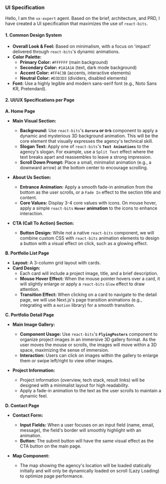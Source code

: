 ### UI Specification

Hello, I am the `ux-expert` agent. Based on the brief, architecture, and PRD, I have created a UI specification that maximizes the use of `react-bits`.

#### 1. Common Design System
* **Overall Look & Feel:** Based on minimalism, with a focus on 'impact' delivered through `react-bits`'s dynamic animations.
* **Color Palette:**
    * **Primary Color:** `#FFFFFF` (main background)
    * **Secondary Color:** `#1A1A1A` (text, dark mode background)
    * **Accent Color:** `#FF4C3B` (accents, interactive elements)
    * **Neutral Color:** `#D3D3D3` (dividers, disabled elements)
* **Font:** Use a highly legible and modern sans-serif font (e.g., Noto Sans KR, Pretendard).

#### 2. UI/UX Specifications per Page

**A. Home Page**

* **Main Visual Section:**
    * **Background:** Use `react-bits`'s **`Aurora` or `Orb`** component to apply a dynamic and mysterious 3D background animation. This will be the core element that visually expresses the agency's technical skill.
    * **Slogan Text:** Apply one of `react-bits`'s **`Text Animations`** to the agency's slogan. For example, use a `Split Text` effect where the text breaks apart and reassembles to leave a strong impression.
    * **Scroll Down Prompt:** Place a small, minimalist animation (e.g., a downward arrow) at the bottom center to encourage scrolling.

* **About Us Section:**
    * **Entrance Animation:** Apply a smooth fade-in animation from the bottom as the user scrolls, or a `Fade In` effect to the section title and content.
    * **Core Values:** Display 3-4 core values with icons. On mouse hover, apply a simple `react-bits` **`Hover` animation** to the icons to enhance interaction.

* **CTA (Call To Action) Section:**
    * **Button Design:** While not a native `react-bits` component, we will combine custom CSS with `react-bits` animation elements to design a button with a visual effect on click, such as a glowing effect.

**B. Portfolio List Page**

* **Layout:** A 3-column grid layout with cards.
* **Card Design:**
    * Each card will include a project image, title, and a brief description.
    * **Mouse Hover Effect:** When the mouse pointer hovers over a card, it will slightly enlarge or apply a `react-bits` `Glow` effect to draw attention.
    * **Transition Effect:** When clicking on a card to navigate to the detail page, we will use Next.js's page transition animations (e.g., integrating with a `motion` library) for a smooth transition.

**C. Portfolio Detail Page**

* **Main Image Gallery:**
    * **Component Usage:** Use `react-bits`'s **`FlyingPosters`** component to organize project images in an immersive 3D gallery format. As the user moves the mouse or scrolls, the images will move within a 3D space, maximizing the sense of immersion.
    * **Interaction:** Users can click on images within the gallery to enlarge them or swipe left/right to view other images.

* **Project Information:**
    * Project information (overview, tech stack, result links) will be designed with a minimalist layout for high readability.
    * Apply a fade-in animation to the text as the user scrolls to maintain a dynamic feel.

**D. Contact Page**

* **Contact Form:**
    * **Input Fields:** When a user focuses on an input field (name, email, message), the field's border will smoothly highlight with an animation.
    * **Button:** The submit button will have the same visual effect as the CTA button on the main page.

* **Map Component:**
    * The map showing the agency's location will be loaded statically initially and will only be dynamically loaded on scroll (Lazy Loading) to optimize page performance.